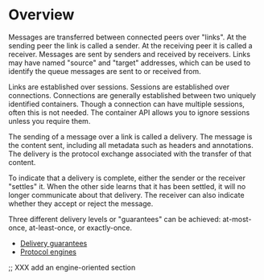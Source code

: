 # Overview

Messages are transferred between connected peers over "links".  At the
sending peer the link is called a sender.  At the receiving peer it is
called a receiver.  Messages are sent by senders and received by
receivers.  Links may have named "source" and "target" addresses,
which can be used to identify the queue messages are sent to or
received from.

Links are established over sessions.  Sessions are established over
connections.  Connections are generally established between two
uniquely identified containers.  Though a connection can have multiple
sessions, often this is not needed.  The container API allows you to
ignore sessions unless you require them.

The sending of a message over a link is called a delivery.  The
message is the content sent, including all metadata such as headers
and annotations.  The delivery is the protocol exchange associated
with the transfer of that content.

To indicate that a delivery is complete, either the sender or the
receiver "settles" it.  When the other side learns that it has been
settled, it will no longer communicate about that delivery.  The
receiver can also indicate whether they accept or reject the message.

Three different delivery levels or "guarantees" can be achieved:
at-most-once, at-least-once, or exactly-once.

 - [Delivery guarantees](delivery-guarantees.html)
 - [Protocol engines](protocol-engines.html)

;; XXX add an engine-oriented section
